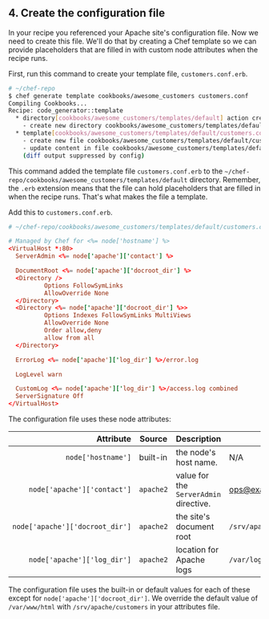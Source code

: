 ## 4. Create the configuration file

In your recipe you referenced your Apache site's configuration file. Now we need to create this file. We'll do that by creating a Chef template so we can provide placeholders that are filled in with custom node attributes when the recipe runs.

First, run this command to create your template file, <code class="file-path">customers.conf.erb</code>.

```bash
# ~/chef-repo
$ chef generate template cookbooks/awesome_customers customers.conf
Compiling Cookbooks...
Recipe: code_generator::template
  * directory[cookbooks/awesome_customers/templates/default] action create
    - create new directory cookbooks/awesome_customers/templates/default
  * template[cookbooks/awesome_customers/templates/default/customers.conf.erb] action create
    - create new file cookbooks/awesome_customers/templates/default/customers.conf.erb
    - update content in file cookbooks/awesome_customers/templates/default/customers.conf.erb from none to e3b0c4
    (diff output suppressed by config)
```

This command added the template file <code class="file-path">customers.conf.erb</code> to the <code class="file-path">~/chef-repo/cookbooks/awesome_customers/templates/default</code> directory. Remember, the <code class="file-path">.erb</code> extension means that the file can hold placeholders that are filled in when the recipe runs. That's what makes the file a template.

Add this to <code class="file-path">customers.conf.erb</code>.

```conf
# ~/chef-repo/cookbooks/awesome_customers/templates/default/customers.conf.erb

# Managed by Chef for <%= node['hostname'] %>
<VirtualHost *:80>
  ServerAdmin <%= node['apache']['contact'] %>

  DocumentRoot <%= node['apache']['docroot_dir'] %>
  <Directory />
          Options FollowSymLinks
          AllowOverride None
  </Directory>
  <Directory <%= node['apache']['docroot_dir'] %>>
          Options Indexes FollowSymLinks MultiViews
          AllowOverride None
          Order allow,deny
          allow from all
  </Directory>

  ErrorLog <%= node['apache']['log_dir'] %>/error.log

  LogLevel warn

  CustomLog <%= node['apache']['log_dir'] %>/access.log combined
  ServerSignature Off
</VirtualHost>
```

The configuration file uses these node attributes:

| Attribute                                                            | Source    | Description | Value |
|---------------------------------------------------------------------:|-----------|-------------|---------------|
| <code style="white-space:nowrap">node['hostname']</code>             | built-in  | the node's host name. | N/A |
| <code style="white-space:nowrap">node['apache']['contact']</code>    | `apache2` | value for the `ServerAdmin` directive. | ops@example.com |
| <code style="white-space:nowrap">node['apache']['docroot\_dir']</code> | `apache2` | the site's document root | <code class="file-path">/srv/apache/customers</code> |
| <code style="white-space:nowrap">node['apache']['log_dir']</code>    | `apache2` | location for Apache logs | <code class="file-path">/var/log/apache2</code> |

The configuration file uses the built-in or default values for each of these except for `node['apache']['docroot_dir']`. We override the default value of <code class="file-path">/var/www/html</code> with <code class="file-path">/srv/apache/customers</code> in your attributes file.
